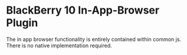 # BlackBerry 10 In-App-Browser Plugin

The in app browser functionality is entirely contained within common js. There is no native implementation required.
